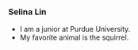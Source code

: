 ### Selina Lin
- I am a junior at Purdue University.
- My favorite animal is the squirrel.

<!---
sl2828/sl2828 is a ✨ special ✨ repository because its `README.md` (this file) appears on your GitHub profile.
You can click the Preview link to take a look at your changes.
--->
